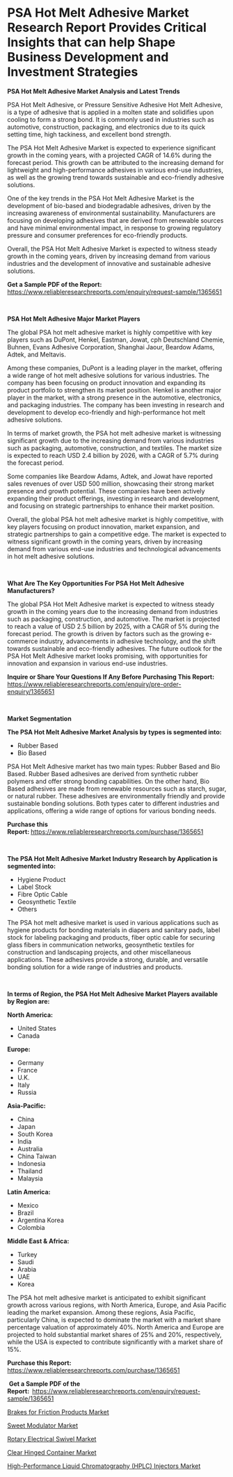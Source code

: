 <p><h1>PSA Hot Melt Adhesive Market Research Report Provides Critical Insights that can help Shape Business Development and Investment Strategies</h1></p><p><strong>PSA Hot Melt Adhesive Market Analysis and Latest Trends</strong></p>
<p><p>PSA Hot Melt Adhesive, or Pressure Sensitive Adhesive Hot Melt Adhesive, is a type of adhesive that is applied in a molten state and solidifies upon cooling to form a strong bond. It is commonly used in industries such as automotive, construction, packaging, and electronics due to its quick setting time, high tackiness, and excellent bond strength.</p><p>The PSA Hot Melt Adhesive Market is expected to experience significant growth in the coming years, with a projected CAGR of 14.6% during the forecast period. This growth can be attributed to the increasing demand for lightweight and high-performance adhesives in various end-use industries, as well as the growing trend towards sustainable and eco-friendly adhesive solutions.</p><p>One of the key trends in the PSA Hot Melt Adhesive Market is the development of bio-based and biodegradable adhesives, driven by the increasing awareness of environmental sustainability. Manufacturers are focusing on developing adhesives that are derived from renewable sources and have minimal environmental impact, in response to growing regulatory pressure and consumer preferences for eco-friendly products.</p><p>Overall, the PSA Hot Melt Adhesive Market is expected to witness steady growth in the coming years, driven by increasing demand from various industries and the development of innovative and sustainable adhesive solutions.</p></p>
<p><strong>Get a Sample PDF of the Report:&nbsp;</strong> <a href="https://www.reliableresearchreports.com/enquiry/request-sample/1365651">https://www.reliableresearchreports.com/enquiry/request-sample/1365651</a></p>
<p>&nbsp;</p>
<p><strong>PSA Hot Melt Adhesive Major Market Players</strong></p>
<p><p>The global PSA hot melt adhesive market is highly competitive with key players such as DuPont, Henkel, Eastman, Jowat, cph Deutschland Chemie, Buhnen, Evans Adhesive Corporation, Shanghai Jaour, Beardow Adams, Adtek, and Meltavis. </p><p>Among these companies, DuPont is a leading player in the market, offering a wide range of hot melt adhesive solutions for various industries. The company has been focusing on product innovation and expanding its product portfolio to strengthen its market position. Henkel is another major player in the market, with a strong presence in the automotive, electronics, and packaging industries. The company has been investing in research and development to develop eco-friendly and high-performance hot melt adhesive solutions.</p><p>In terms of market growth, the PSA hot melt adhesive market is witnessing significant growth due to the increasing demand from various industries such as packaging, automotive, construction, and textiles. The market size is expected to reach USD 2.4 billion by 2026, with a CAGR of 5.7% during the forecast period.</p><p>Some companies like Beardow Adams, Adtek, and Jowat have reported sales revenues of over USD 500 million, showcasing their strong market presence and growth potential. These companies have been actively expanding their product offerings, investing in research and development, and focusing on strategic partnerships to enhance their market position.</p><p>Overall, the global PSA hot melt adhesive market is highly competitive, with key players focusing on product innovation, market expansion, and strategic partnerships to gain a competitive edge. The market is expected to witness significant growth in the coming years, driven by increasing demand from various end-use industries and technological advancements in hot melt adhesive solutions.</p></p>
<p>&nbsp;</p>
<p><strong>What Are The Key Opportunities For PSA Hot Melt Adhesive Manufacturers?</strong></p>
<p><p>The global PSA Hot Melt Adhesive market is expected to witness steady growth in the coming years due to the increasing demand from industries such as packaging, construction, and automotive. The market is projected to reach a value of USD 2.5 billion by 2025, with a CAGR of 5% during the forecast period. The growth is driven by factors such as the growing e-commerce industry, advancements in adhesive technology, and the shift towards sustainable and eco-friendly adhesives. The future outlook for the PSA Hot Melt Adhesive market looks promising, with opportunities for innovation and expansion in various end-use industries.</p></p>
<p><strong>Inquire or Share Your Questions If Any Before Purchasing This Report:</strong> <a href="https://www.reliableresearchreports.com/enquiry/pre-order-enquiry/1365651">https://www.reliableresearchreports.com/enquiry/pre-order-enquiry/1365651</a></p>
<p>&nbsp;</p>
<p><strong>Market Segmentation</strong></p>
<p><strong>The PSA Hot Melt Adhesive Market Analysis by types is segmented into:</strong></p>
<p><ul><li>Rubber Based</li><li>Bio Based</li></ul></p>
<p><p>PSA Hot Melt Adhesive market has two main types: Rubber Based and Bio Based. Rubber Based adhesives are derived from synthetic rubber polymers and offer strong bonding capabilities. On the other hand, Bio Based adhesives are made from renewable resources such as starch, sugar, or natural rubber. These adhesives are environmentally friendly and provide sustainable bonding solutions. Both types cater to different industries and applications, offering a wide range of options for various bonding needs.</p></p>
<p><strong>Purchase this Report:&nbsp;</strong><a href="https://www.reliableresearchreports.com/purchase/1365651">https://www.reliableresearchreports.com/purchase/1365651</a></p>
<p>&nbsp;</p>
<p><strong>The PSA Hot Melt Adhesive Market Industry Research by Application is segmented into:</strong></p>
<p><ul><li>Hygiene Product</li><li>Label Stock</li><li>Fibre Optic Cable</li><li>Geosynthetic Textile</li><li>Others</li></ul></p>
<p><p>The PSA hot melt adhesive market is used in various applications such as hygiene products for bonding materials in diapers and sanitary pads, label stock for labeling packaging and products, fiber optic cable for securing glass fibers in communication networks, geosynthetic textiles for construction and landscaping projects, and other miscellaneous applications. These adhesives provide a strong, durable, and versatile bonding solution for a wide range of industries and products.</p></p>
<p>&nbsp;</p>
<p><strong>In terms of Region, the PSA Hot Melt Adhesive Market Players available by Region are:</strong></p>
<p>
    <p> <strong> North America: </strong>
        <ul>
            <li>United States</li>
            <li>Canada</li>
        </ul>
        </p> 
    <p> <strong> Europe: </strong>
        <ul>
            <li>Germany</li>
            <li>France</li>
            <li>U.K.</li>
            <li>Italy</li>
            <li>Russia</li>
        </ul>
        </p> 
    <p> <strong> Asia-Pacific: </strong>
        <ul>
            <li>China</li>
            <li>Japan</li>
            <li>South Korea</li>
            <li>India</li>
            <li>Australia</li>
            <li>China Taiwan</li>
            <li>Indonesia</li>
            <li>Thailand</li>
            <li>Malaysia</li>
        </ul>
        </p> 
    <p> <strong> Latin America: </strong>
        <ul>
            <li>Mexico</li>
            <li>Brazil</li>
            <li>Argentina Korea</li>
            <li>Colombia</li>
        </ul>
        </p> 
    <p> <strong> Middle East & Africa: </strong>
        <ul>
            <li>Turkey</li>
            <li>Saudi</li>
            <li>Arabia</li>
            <li>UAE</li>
            <li>Korea</li>
        </ul>
    </p>
    </p>
<p><p>The PSA hot melt adhesive market is anticipated to exhibit significant growth across various regions, with North America, Europe, and Asia Pacific leading the market expansion. Among these regions, Asia Pacific, particularly China, is expected to dominate the market with a market share percentage valuation of approximately 40%. North America and Europe are projected to hold substantial market shares of 25% and 20%, respectively, while the USA is expected to contribute significantly with a market share of 15%.</p></p>
<p><strong>Purchase this Report: </strong><a href="https://www.reliableresearchreports.com/purchase/1365651">https://www.reliableresearchreports.com/purchase/1365651</a></p>
<p>&nbsp;<strong>Get a Sample PDF of the Report:&nbsp;&nbsp;</strong><a href="https://www.reliableresearchreports.com/enquiry/request-sample/1365651">https://www.reliableresearchreports.com/enquiry/request-sample/1365651</a></p>
<p><strong></strong></p>
<p><p><a href="https://medium.com/@henrywheeler53/brakes-for-friction-products-market-analysis-its-cagr-market-segmentation-and-global-industry-d810d5159653">Brakes for Friction Products Market</a></p><p><a href="https://github.com/dx0328/Market-Research-Report-List-1/blob/main/sweet-modulator-market.md">Sweet Modulator Market</a></p><p><a href="https://medium.com/@henrywheeler53/rotary-electrical-swivel-market-trends-and-market-analysis-forecasted-for-period-2024-2031-84a2278ec6a8">Rotary Electrical Swivel Market</a></p><p><a href="https://github.com/juancolorado15/Market-Research-Report-List-1/blob/main/clear-hinged-container-market.md">Clear Hinged Container Market</a></p><p><a href="https://medium.com/@dexterhayes2023/high-performance-liquid-chromatography-hplc-injectors-market-report-reveals-the-latest-trends-and-475eb2785e78">High-Performance Liquid Chromatography (HPLC) Injectors Market</a></p></p>